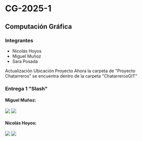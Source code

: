 # CG-2025-1

## Computación Gráfica

### Integrantes

* Nicolás Hoyos
* Miguel Muñoz
* Sara Posada

Actualización Ubicación Proyecto
Ahora la carpeta de "Proyecto Chatarreros" se encuentra dentro de la carpeta "ChatarrerosGIT"

### Entrega 1 "Slash"

#### Miguel Muñoz: 

![](GIF1.gif)
![](GIF2.gif)

#### Nicolás Hoyos:

![](MuestrasReadme/SlashNicolas1.gif)
![](MuestrasReadme/SlashNicolas2.gif)